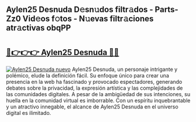 ## Aylen25 Desnuda D𝚎sn𝚞dos filtr𝚊dos - Parts-Zz0 Vid𝚎os f𝚘tos - N𝚞evas filtr𝚊ciones atr𝚊ctivas obqPP

# <h2><a href="http://mb8qz2.tromn.icu/?c=Aylen25+Desnuda">🔗👉👉👉 Aylen25 Desnuda 🔗🔗</a></h2>

[![Aylen25 Desnuda nuevo](https://i.imgur.com/pEAQMta.gif)](http://mb8qz2.tromn.icu/?c=Aylen25+Desnuda)
Aylen25 Desnuda, un personaje intrigante y polémico, elude la definición fácil. Su enfoque único para crear una presencia en la web ha fascinado y provocado espectadores, generando debates sobre la privacidad, la expresión artística y las complejidades de las comunidades digitales. A pesar de la ambigüedad de sus intenciones, su huella en la comunidad virtual es imborrable. Con un espíritu inquebrantable y un atractivo innegable, el alcance de Aylen25 Desnuda en el universo digital es ilimitado.
